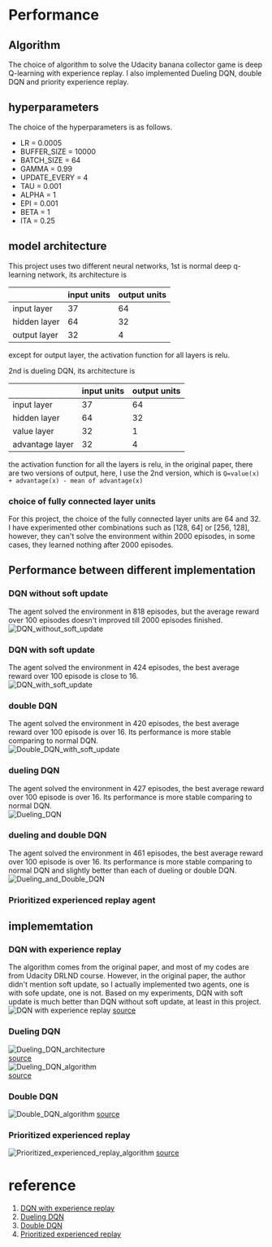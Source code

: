 # Performance

## Algorithm

The choice of algorithm to solve the Udacity banana collector game is deep Q-learning with experience replay. I also implemented Dueling DQN, double DQN and priority experience replay.

## hyperparameters

The choice of the hyperparameters is as follows.

- LR = 0.0005
- BUFFER_SIZE = 10000
- BATCH_SIZE = 64
- GAMMA = 0.99
- UPDATE_EVERY = 4
- TAU = 0.001
- ALPHA = 1
- EPI = 0.001
- BETA = 1
- ITA = 0.25

## model architecture

This project uses two different neural networks, 1st is normal deep q-learning network, its architecture is 

| |input units|output units|
|---|---|---|
|input layer|37|64|
|hidden layer|64|32|
|output layer|32|4|

except for output layer, the activation function for all layers is relu.

2nd is dueling DQN, its architecture is 

| |input units|output units|
|---|---|---|
|input layer|37|64|
|hidden layer|64|32|
|value layer|32|1|
|advantage layer|32|4|

the activation function for all the layers is relu, in the original paper, there are two versions of output, here, I use the 2nd version, which is `Q=value(x) + advantage(x) - mean of advantage(x)`

### choice of fully connected layer units

For this project, the choice of the fully connected layer units are 64 and 32. I have experimented other combinations such as [128, 64] or [256, 128], however, they can't solve the environment within 2000 episodes, in some cases, they learned nothing after 2000 episodes.


## Performance between different implementation

### DQN without soft update
The agent solved the environment in 818 episodes, but the average reward over 100 episodes doesn't improved till 2000 episodes finished.  
![DQN_without_soft_update](assets/DQN_without_soft_update.png)

### DQN with soft update
The agent solved the environment in 424 episodes, the best average reward over 100 episode is close to 16.  
![DQN_with_soft_update](assets/DQN_with_soft_update.png)

### double DQN
The agent solved the environment in 420 episodes, the best average reward over 100 episode is over 16. Its performance is more stable comparing to normal DQN.  
![Double_DQN_with_soft_update](assets/Double_DQN_with_soft_update.png)

### dueling DQN
The agent solved the environment in 427 episodes, the best average reward over 100 episode is over 16. Its performance is more stable comparing to normal DQN.  
![Dueling_DQN](assets/Dueling_DQN.png)

### dueling and double DQN
The agent solved the environment in 461 episodes, the best average reward over 100 episode is over 16. Its performance is more stable comparing to normal DQN and slightly better than each of dueling or double DQN.  
![Dueling_and_Double_DQN](assets/Dueling_and_Double_DQN.png)

### Prioritized experienced replay agent


## implememtation

### DQN with experience replay
The algorithm comes from the original paper, and most of my codes are from Udacity DRLND course. However, in the original paper, the author didn't mention soft update, so I actually implemented two agents, one is with sofe update, one is not. Based on my experiments, DQN with soft update is much better than DQN without soft update, at least in this project.
![DQN with experience replay](assets/DQN_algorithm.png)
[source](https://storage.googleapis.com/deepmind-media/dqn/DQNNaturePaper.pdf)

### Dueling DQN

![Dueling_DQN_architecture](assets/Dueling_DQN_architecture.png)  
[source](https://arxiv.org/abs/1511.06581)  
![Dueling_DQN_algorithm](assets/Dueling_DQN_algorithm.png)  
[source](https://arxiv.org/abs/1511.06581)

### Double DQN

![Double_DQN_algorithm](assets/Double_DQN_algorithm.png)
[source](https://arxiv.org/abs/1509.06461)

### Prioritized experienced replay

![Prioritized_experienced_replay_algorithm](assets/Prioritized_experienced_replay_algorithm.png)
[source](https://arxiv.org/abs/1511.05952)

# reference 

1. [DQN with experience replay](https://storage.googleapis.com/deepmind-media/dqn/DQNNaturePaper.pdf)
2. [Dueling DQN](https://arxiv.org/abs/1511.06581)
3. [Double DQN](https://arxiv.org/abs/1509.06461)
4. [Prioritized experienced replay](https://arxiv.org/abs/1511.05952)

